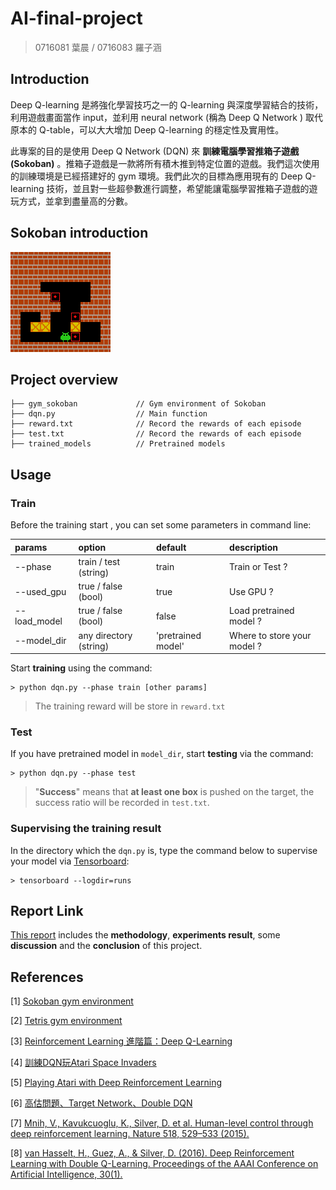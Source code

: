 # AI-final-project
> 0716081 葉晨 / 0716083 羅子涵

## Introduction

Deep Q-learning 是將強化學習技巧之一的 Q-learning 與深度學習結合的技術，利用遊戲畫面當作 input，並利用 neural network (稱為 Deep Q Network ) 取代原本的 Q-table，可以大大增加 Deep Q-learning 的穩定性及實用性。

此專案的目的是使用 Deep Q Network (DQN) 來 **訓練電腦學習推箱子遊戲 (Sokoban)** 。推箱子遊戲是一款將所有積木推到特定位置的遊戲。我們這次使用的訓練環境是已經搭建好的 gym 環境。我們此次的目標為應用現有的 Deep Q-learning 技術，並且對一些超參數進行調整，希望能讓電腦學習推箱子遊戲的遊玩方式，並拿到盡量高的分數。

## Sokoban introduction

![](/docs/Sokoban.png)

## Project overview

```
├── gym_sokoban             // Gym environment of Sokoban
├── dqn.py                  // Main function
├── reward.txt              // Record the rewards of each episode
├── test.txt                // Record the rewards of each episode
├── trained_models          // Pretrained models
```

## Usage

### Train
Before the training start , you can set some parameters in command line:

| params | option | default | description |
| :-----| :---- | :---- | :---- |
| --phase | train / test (string) | train | Train or Test ? |
| --used_gpu | true / false (bool) | true | Use GPU ? |
| --load_model | true / false (bool) | false | Load pretrained model ?|
| --model_dir | any directory (string) | 'pretrained model' | Where to store your model ?|

Start **training** using the command:
```
> python dqn.py --phase train [other params]
```
> The training reward will be store in `reward.txt`

### Test

If you have pretrained model in `model_dir`, start **testing** via the command:
```
> python dqn.py --phase test
```
> "**Success**" means that **at least one box** is pushed on the target, the success ratio will be recorded in `test.txt`.

### Supervising the training result

In the directory which the `dqn.py` is, type the command below to supervise your model via [Tensorboard](https://pytorch.org/tutorials/recipes/recipes/tensorboard_with_pytorch.html):
```
> tensorboard --logdir=runs
```

## Report Link
[This report](https://github.com/hedy881028/AI-final-project/blob/main/Report.pdf) includes the **methodology**, **experiments result**, some **discussion** and the **conclusion** of this project.

## References

[1] [Sokoban gym environment](https://github.com/mpSchrader/gym-sokoban)

[2] [Tetris gym environment](https://github.com/uvipen/Tetris-deep-Q-learning-pytorch)

[3] [Reinforcement Learning 進階篇：Deep Q-Learning](https://medium.com/pyladies-taiwan/reinforcement-learning-%E9%80%B2%E9%9A%8E%E7%AF%87-deep-q-learning-26b10935a745)

[4] [訓練DQN玩Atari Space Invaders](https://skywalker0803r.medium.com/%E8%A8%93%E7%B7%B4dqn%E7%8E%A9atari-space-invaders-9bc0fc264f5b)

[5] [Playing Atari with Deep Reinforcement Learning](https://arxiv.org/abs/1312.5602)

[6] [高估問題、Target Network、Double DQN](https://www.youtube.com/watch?v=X2-56QN79zc&list=PLvOO0btloRntS5U8rQWT9mHFcUdYOUmIC&index=2)

[7] [Mnih, V., Kavukcuoglu, K., Silver, D. et al. Human-level control through deep reinforcement learning. Nature 518, 529–533 (2015).](https://doi.org/10.1038/nature14236)

[8] [van Hasselt, H., Guez, A., & Silver, D. (2016). Deep Reinforcement Learning with Double Q-Learning. Proceedings of the AAAI Conference on Artificial Intelligence, 30(1).](https://ojs.aaai.org/index.php/AAAI/article/view/10295)



